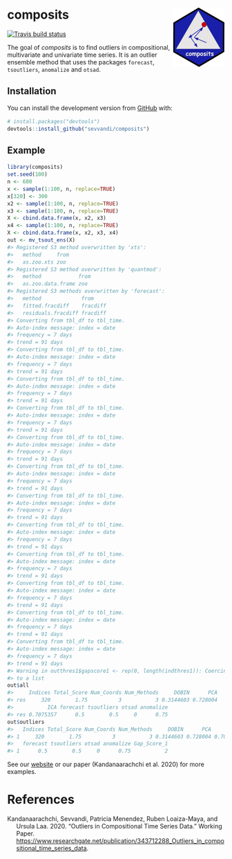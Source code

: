 
<!-- README.md is generated from README.Rmd. Please edit that file -->

# composits <a href='https:/sevvandi.github.io/composits'><img src='man/figures/logo.png' align="right" height="138" /></a>

<!-- badges: start -->

[![Travis build
status](https://travis-ci.org/sevvandi/composits.svg?branch=master)](https://travis-ci.org/sevvandi/composits)
<!-- badges: end -->

The goal of *composits* is to find outliers in compositional,
multivariate and univariate time series. It is an outlier ensemble
method that uses the packages `forecast`, `tsoutliers`, `anomalize` and
`otsad`.

## Installation

<!-- You can install the released version of composits from [CRAN](https://CRAN.R-project.org) with: -->

<!-- ``` r -->

<!-- install.packages("composits") -->

<!-- ``` -->

You can install the development version from
[GitHub](https://github.com/) with:

``` r
# install.packages("devtools")
devtools::install_github("sevvandi/composits")
```

## Example

``` r
library(composits)
set.seed(100)
n <- 600
x <- sample(1:100, n, replace=TRUE)
x[320] <- 300
x2 <- sample(1:100, n, replace=TRUE)
x3 <- sample(1:100, n, replace=TRUE)
X <- cbind.data.frame(x, x2, x3)
x4 <- sample(1:100, n, replace=TRUE)
X <- cbind.data.frame(x, x2, x3, x4)
out <- mv_tsout_ens(X)
#> Registered S3 method overwritten by 'xts':
#>   method     from
#>   as.zoo.xts zoo
#> Registered S3 method overwritten by 'quantmod':
#>   method            from
#>   as.zoo.data.frame zoo
#> Registered S3 methods overwritten by 'forecast':
#>   method             from    
#>   fitted.fracdiff    fracdiff
#>   residuals.fracdiff fracdiff
#> Converting from tbl_df to tbl_time.
#> Auto-index message: index = date
#> frequency = 7 days
#> trend = 91 days
#> Converting from tbl_df to tbl_time.
#> Auto-index message: index = date
#> frequency = 7 days
#> trend = 91 days
#> Converting from tbl_df to tbl_time.
#> Auto-index message: index = date
#> frequency = 7 days
#> trend = 91 days
#> Converting from tbl_df to tbl_time.
#> Auto-index message: index = date
#> frequency = 7 days
#> trend = 91 days
#> Converting from tbl_df to tbl_time.
#> Auto-index message: index = date
#> frequency = 7 days
#> trend = 91 days
#> Converting from tbl_df to tbl_time.
#> Auto-index message: index = date
#> frequency = 7 days
#> trend = 91 days
#> Converting from tbl_df to tbl_time.
#> Auto-index message: index = date
#> frequency = 7 days
#> trend = 91 days
#> Converting from tbl_df to tbl_time.
#> Auto-index message: index = date
#> frequency = 7 days
#> trend = 91 days
#> Converting from tbl_df to tbl_time.
#> Auto-index message: index = date
#> frequency = 7 days
#> trend = 91 days
#> Converting from tbl_df to tbl_time.
#> Auto-index message: index = date
#> frequency = 7 days
#> trend = 91 days
#> Converting from tbl_df to tbl_time.
#> Auto-index message: index = date
#> frequency = 7 days
#> trend = 91 days
#> Converting from tbl_df to tbl_time.
#> Auto-index message: index = date
#> frequency = 7 days
#> trend = 91 days
#> Warning in outthres1$gapscore1 <- rep(0, length(indthres1)): Coercing LHS
#> to a list
out$all
#>     Indices Total_Score Num_Coords Num_Methods     DOBIN      PCA
#> res     320        1.75          3           3 0.3144603 0.728004
#>           ICA forecast tsoutliers otsad anomalize
#> res 0.7075357      0.5        0.5     0      0.75
out$outliers
#>   Indices Total_Score Num_Coords Num_Methods     DOBIN      PCA       ICA
#> 1     320        1.75          3           3 0.3144603 0.728004 0.7075357
#>   forecast tsoutliers otsad anomalize Gap_Score_1
#> 1      0.5        0.5     0      0.75           2
```

See our [website](https://sevvandi.github.io/composits/index.html) or
our paper (Kandanaarachchi et al. 2020) for more examples.

# References

<div id="refs" class="references hanging-indent">

<div id="ref-composits">

Kandanaarachchi, Sevvandi, Patricia Menendez, Ruben Loaiza-Maya, and
Ursula Laa. 2020. “Outliers in Compositional Time Series Data.” Working
Paper.
<https://www.researchgate.net/publication/343712288_Outliers_in_compositional_time_series_data>.

</div>

</div>
